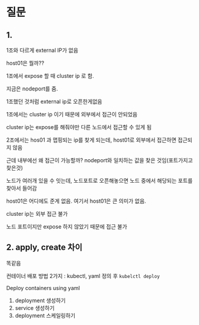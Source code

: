 # 질문

## 1.

1조와 다르게 external IP가 없음

host01은 뭘까??

1조에서 expose 할 때 cluster ip 로 함.

지금은 nodeport를 줌.

1조했던 것처럼 external ip로 오픈한게없음

1조에서는 cluster ip 이기 때문에 외부에서 접근이 안되었음

cluster ip는 expose를 해줘야만 다른 노드에서 접근할 수 있게 됨

2조에서는 hos01 과 맵핑되는 ip를 찾게 되는데, host01로 외부에서 접근하면 접근되지 않음

근데 내부에선 왜 접근이 가능할까? nodeport와 일치하는 값을 찾은 것임(포트가지고 찾은것)

노드가 여러개 있을 수 잇는데, 노드포트로 오픈해놓으면 노드 중에서 해당되는 포트를 찾아서 들어감

host01은 어디에도 준게 없음. 여기서 host01은 큰 의미가 없음.



cluster ip는 외부 접근 불가

노드 포트이지만 expose 하지 않았기 때문에 접근 불가



## 2. apply, create 차이

똑같음











컨테이너 배포 방법 2가지 : kubectl, yaml 정의 후 `kubelctl deploy`





Deploy containers using yaml



1. deployment 생성하기
2. service 생성하기
3. deployment 스케일링하기